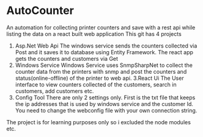 # AutoCounter
An automation for collecting printer counters and save with a rest api while listing the data on a react built web application
This git has 4 projects
1. Asp.Net Web Api
The windows service sends the counters collected via Post and it saves it to database using Entity Framework.
The react app gets the counters and customers via Get
2. Windows Service
Windows Service uses SnmpSharpNet to collect the counter data from the printers with snmp and post the counters and status(online-offline) of the printer
to web api. 
3.React Ui
The User interface to view counters collected of the customers, search in customers, add customers etc.
4. Config Tool
There are only 2 settings only. First is the txt file that keeps the ip addresses that is used by windows service and the customer Id.
You need to change the webconfig file with your own connection string.

The project is for learning purposes only so i excluded the node modules etc.
